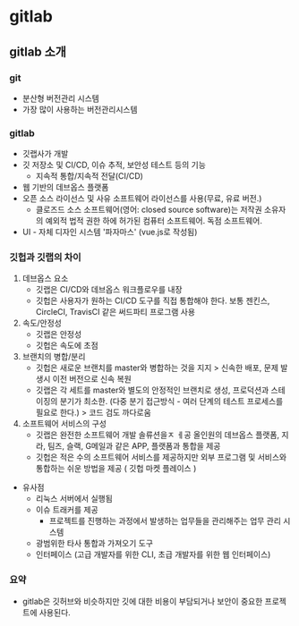 # gitlab
## gitlab 소개
### git
* 분산형 버전관리 시스템
* 가장 많이 사용하는 버전관리시스템
### gitlab
* 깃랩사가 개발
* 깃 저장소 및 CI/CD, 이슈 추적, 보안성 테스트 등의 기능
  * 지속적 통합/지속적 전달(CI/CD)
* 웹 기반의 데브옵스 플랫폼
* 오픈 소스 라이선스 및 사유 소프트웨어 라이선스를 사용(무료, 유료 버전.)
  * 클로즈드 소스 소프트웨어(영어: closed source software)는 저작권 소유자의 예외적 법적 권한 하에 허가된 컴퓨터 소프트웨어. 독점 소프트웨어.
* UI - 자체 디자인 시스템 '파자마스' (vue.js로 작성됨)
### 깃헙과 깃랩의 차이
1. 데브옵스 요소
   * 깃랩은 CI/CD와 데브옵스 워크플로우를 내장
   * 깃헙은 사용자가 원하는 CI/CD 도구를 직접 통합해야 한다. 보통 젠킨스, CircleCI, TravisCI 같은 써드파티 프로그램 사용
2. 속도/안정성
   * 깃랩은 안정성
   * 깃헙은 속도에 초점
3. 브랜치의 병합/분리
   * 깃헙은 새로운 브랜치를 master와 병합하는 것을 지지 > 신속한 배포, 문제 발생시 이전 버전으로 신속 복원
   * 깃랩은 각 세트를 master와 별도의 안정적인 브랜치로 생성, 프로덕션과 스테이징의 분기가 최소한. (다중 분기 접근방식 - 여러 단계의 테스트 프로세스를 필요로 한다.) > 코드 검도 까다로움
4. 소프트웨어 서비스의 구성
   * 깃랩은 완전한 소프트웨어 개발 솔류션을ㅈ ㅔ공 올인원의 데브옵스 플랫폼, 지라, 팀즈, 슬랙, G메일과 같은 APP, 플랫폼과 통합을 제공
   * 깃헙은 적은 수의 소프트웨어 서비스를 제공하지만 외부 프로그램 및 서비스와 통합하는 쉬운 방법을 제공 ( 깃헙 마켓 플레이스 )
* 유사점
  * 리눅스 서버에서 실행됨
  * 이슈 트래커를 제공 
    * 프로젝트를 진행하는 과정에서 발생하는 업무들을 관리해주는 업무 관리 시스템
  * 광범위한 타사 통합과 가져오기 도구
  * 인터페이스 (고급 개발자를 위한 CLI, 초급 개발자를 위한 웹 인터페이스)
### 요약
* gitlab은 깃허브와 비슷하지만 깃에 대한 비용이 부담되거나 보안이 중요한 프로젝트에 사용된다.